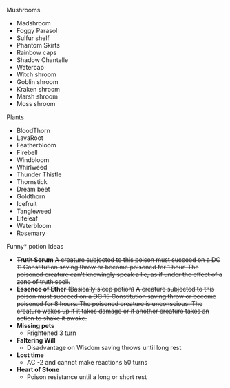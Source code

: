 Mushrooms
- Madshroom
- Foggy Parasol
- Sulfur shelf
- Phantom Skirts
- Rainbow caps
- Shadow Chantelle
- Watercap
- Witch shroom
- Goblin shroom
- Kraken shroom
- Marsh shroom
- Moss shroom

Plants
- BloodThorn
- LavaRoot
- Featherbloom
- Firebell
- Windbloom
- Whirlweed
- Thunder Thistle
- Thornstick
- Dream beet
- Goldthorn
- Icefruit
- Tangleweed
- Lifeleaf
- Waterbloom
- Rosemary

Funny* potion ideas
- ~~**Truth Serum**~~ 
	~~A creature subjected to this poison must succeed on a DC 11 Constitution saving throw or become poisoned for 1 hour. The poisoned creature can't knowingly speak a lie, as if under the effect of a zone of truth spell.~~
- ~~**Essence of Ether** (Basically sleep potion)~~
	~~A creature subjected to this poison must succeed on a DC 15 Constitution saving throw or become poisoned for 8 hours. The poisoned creature is unconscious. The creature wakes up if it takes damage or if another creature takes an action to shake it awake.~~
- **Missing pets**
	- Frightened 3 turn
- **Faltering Will**
	- Disadvantage on Wisdom saving throws until long rest
- **Lost time**
	- AC -2 and cannot make reactions 50 turns
- **Heart of Stone**
	- Poison resistance until a long or short rest
